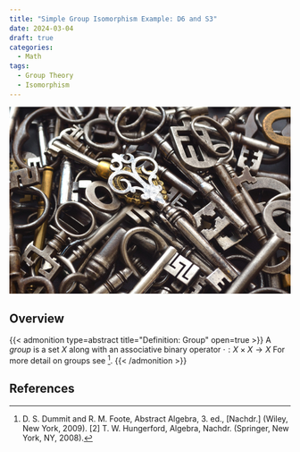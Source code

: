 ```yaml
---
title: "Simple Group Isomorphism Example: D6 and S3"
date: 2024-03-04
draft: true
categories:
  - Math
tags:
  - Group Theory
  - Isomorphism
---
```


![ManyKeys](/images/key-pile-small.png)

## Overview




{{< admonition type=abstract title="Definition: Group" open=true >}}
A _group_ is a set $X$ along with an associative binary operator $\cdot : X \times X \to X$
For more detail on groups see [^1].
{{< /admonition >}}


## References

[^1]: D. S. Dummit and R. M. Foote, Abstract Algebra, 3. ed., [Nachdr.] (Wiley, New York, 2009).
[2] T. W. Hungerford, Algebra, Nachdr. (Springer, New York, NY, 2008).
